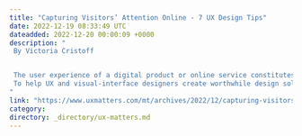 ```yaml
---
title: "Capturing Visitors’ Attention Online - 7 UX Design Tips"
date: 2022-12-19 08:33:49 UTC
dateadded: 2022-12-20 00:00:09 +0000
description: "
 By Victoria Cristoff 


 The user experience of a digital product or online service constitutes the relationship between the visitor, or user, of that product or service and its user interface (UI). The importance of creating a high-quality, attractive UX design for a Web site or digital product is very difficult to overestimate. In addition to helping improve the overall user experience, a well-designed user interface both makes a great first impression and increases the chances that customers will remain on your site or application and try the services it offers. 
 To help UX and visual-interface designers create worthwhile design solutions for Web sites and digital products that are both easy and efficient to use, this article provides seven UX design recommendations, or tips, that can help you to capture your visitors’ attention. Read More 
"
link: "https://www.uxmatters.com/mt/archives/2022/12/capturing-visitors-attention-online-7-ux-design-tips.php"
category:
directory: _directory/ux-matters.md
---
```

